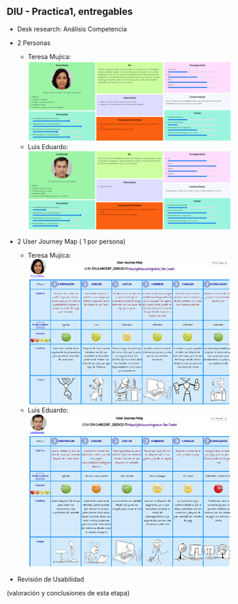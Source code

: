 ## DIU - Practica1, entregables




- Desk research: Análisis Competencia 
- 2 Personas 

  - Teresa Mujica:![Teresa-Mujica](../img/Teresa-Mujica.png)
  - Luis Eduardo:![Luis-Eduardo](../img/Luis-Eduardo.png)
- 2 User Journey Map  ( 1 por persona)

  - Teresa Mujica:![Teresa-Mujica-JourneyMap](../img/Teresa-Mujica-JourneyMap.png)
  - Luis Eduardo:  ![Luis-Eduardo-JourneyMap](../img/Luis-Eduardo-JourneyMap.png)
- Revisión de Usabilidad 


(valoración y conclusiones de esta etapa)
